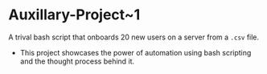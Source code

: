 # Auxillary-Project~1

A trival bash script that onboards 20 new users on a server from a `.csv` file.

- This project showcases the power of automation using bash scripting and the thought process behind it.
